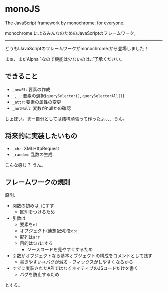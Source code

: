 # monoJS
The JavaScript framework by monochrome. for everyone.

monochrome.によるみんなのためのJavaScriptのフレームワーク。

---

どうも!JavaScriptのフレームワークがmonochrome.から登場しました！

まぁ、まだAlpha 1なので機能は少ないのはご了承ください。

## できること
- `_newEl`: 要素の作成
- `_`,`__`: 要素の選択(`querySelector()`, `querySelectorAll()`)
- `_attr`: 要素の属性の変更
- `_notNull`: 変数がnullかの確認

しょぼい。まー自分としては結構頑張って作ったよ、、、うん。

## 将来的に実装したいもの
- `_xhr`: XMLHttpRequest
- `_random`: 乱数の生成

こんな感じ？
うん。

## フレームワークの規則
原則、
- 関数の初めは`_`にすす
  - 区別をつけるため
- 引数は
  - 要素を`el`
  - オブジェクト(連想配列)を`obj`
  - 配列は`arr`
  - 目的は`tar`にする
    - ソースコードを見やすくするため
- 引数がオブジェクトなら基本オブジェクトの構成をコメントとして残す
  - 書きやすい→バグが減る・フィックスがしやすくなるから
- すでに実装されたAPIではなくネイティブのJSコードだけを書く
  - バグを防止するため

とする。
